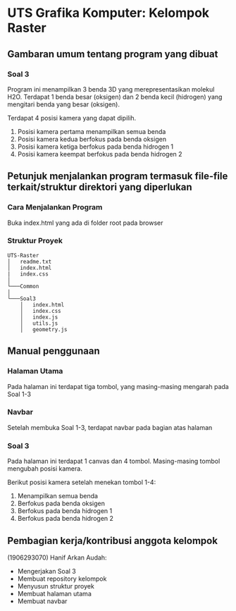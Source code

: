 # UTS Grafika Komputer: Kelompok Raster

## Gambaran umum tentang program yang dibuat

### Soal 3

Program ini menampilkan 3 benda 3D yang merepresentasikan molekul H2O. Terdapat 1 benda besar (oksigen)
dan 2 benda kecil (hidrogen) yang mengitari benda yang besar (oksigen).

Terdapat 4 posisi kamera yang dapat dipilih.

1. Posisi kamera pertama menampilkan semua benda
2. Posisi kamera kedua berfokus pada benda oksigen
3. Posisi kamera ketiga berfokus pada benda hidrogen 1
4. Posisi kamera keempat berfokus pada benda hidrogen 2

## Petunjuk menjalankan program termasuk file-file terkait/struktur direktori yang diperlukan

### Cara Menjalankan Program

Buka index.html yang ada di folder root pada browser

### Struktur Proyek

```
UTS-Raster
│   readme.txt
│   index.html
|   index.css
│
└───Common
│
└───Soal3
    │   index.html
    │   index.css
    │   index.js
    │   utils.js
    │   geometry.js
```

## Manual penggunaan

### Halaman Utama

Pada halaman ini terdapat tiga tombol, yang masing-masing mengarah pada Soal 1-3

### Navbar

Setelah membuka Soal 1-3, terdapat navbar pada bagian atas halaman

### Soal 3

Pada halaman ini terdapat 1 canvas dan 4 tombol. Masing-masing tombol mengubah posisi kamera.

Berikut posisi kamera setelah menekan tombol 1-4:

1. Menampilkan semua benda
2. Berfokus pada benda oksigen
3. Berfokus pada benda hidrogen 1
4. Berfokus pada benda hidrogen 2

## Pembagian kerja/kontribusi anggota kelompok

(1906293070) Hanif Arkan Audah:

- Mengerjakan Soal 3
- Membuat repository kelompok
- Menyusun struktur proyek
- Membuat halaman utama
- Membuat navbar
